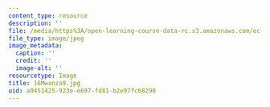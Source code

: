 ```yaml
---
content_type: resource
description: ''
file: /media/https%3A/open-learning-course-data-rc.s3.amazonaws.com/ec-721-wheelchair-design-in-developing-countries-spring-2009/a9451425923ee697fd81b2e97fc68290_16Mwanza9.jpg
file_type: image/jpeg
image_metadata:
  caption: ''
  credit: ''
  image-alt: ''
resourcetype: Image
title: 16Mwanza9.jpg
uid: a9451425-923e-e697-fd81-b2e97fc68290
---
```

